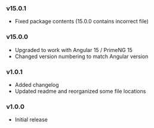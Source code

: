 ### v15.0.1
- Fixed package contents (15.0.0 contains incorrect file)

### v15.0.0
- Upgraded to work with Angular 15 / PrimeNG 15
- Changed version numbering to match Angular version

### v1.0.1
- Added changelog
- Updated readme and reorganized some file locations

### v1.0.0
- Initial release
